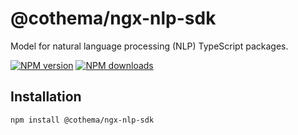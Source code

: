 # @cothema/ngx-nlp-sdk

Model for natural language processing (NLP) TypeScript packages.

[![NPM version](https://img.shields.io/npm/v/@cothema/ngx-nlp-sdk.svg?style=flat)](https://www.npmjs.com/package/@cothema/ngx-nlp-sdk)
[![NPM downloads](https://img.shields.io/npm/dm/@cothema/ngx-nlp-sdk.svg?style=flat)](https://www.npmjs.com/package/@cothema/ngx-nlp-sdk)

## Installation

```bash
npm install @cothema/ngx-nlp-sdk
```
